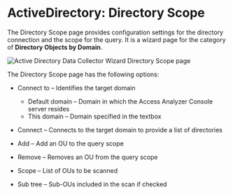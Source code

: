 # ActiveDirectory: Directory Scope

The Directory Scope page provides configuration settings for the directory connection and the scope
for the query. It is a wizard page for the category of **Directory Objects by Domain**.

![Active Directory Data Collector Wizard Directory Scope page](/img/product_docs/accessanalyzer/admin/datacollector/activedirectory/directoryscope.webp)

The Directory Scope page has the following options:

- Connect to – Identifies the target domain

  - Default domain – Domain in which the Access Analyzer Console server resides
  - This domain – Domain specified in the textbox

- Connect – Connects to the target domain to provide a list of directories
- Add – Add an OU to the query scope
- Remove – Removes an OU from the query scope
- Scope – List of OUs to be scanned
- Sub tree – Sub-OUs included in the scan if checked
